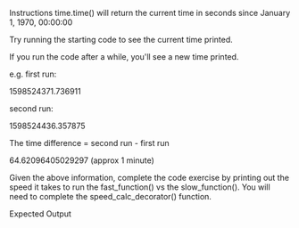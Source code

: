 Instructions
time.time() will return the current time in seconds since January 1, 1970, 00:00:00

Try running the starting code to see the current time printed.

If you run the code after a while, you'll see a new time printed.

e.g. first run:

1598524371.736911

second run:

1598524436.357875


The time difference = second run - first run

64.62096405029297
(approx 1 minute)

Given the above information, complete the code exercise by printing out the speed it takes to run the fast_function() vs the slow_function(). 
You will need to complete the speed_calc_decorator() function.

Expected Output


